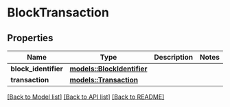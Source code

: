 # BlockTransaction

## Properties

Name | Type | Description | Notes
------------ | ------------- | ------------- | -------------
**block_identifier** | [**models::BlockIdentifier**](BlockIdentifier.md) |  | 
**transaction** | [**models::Transaction**](Transaction.md) |  | 

[[Back to Model list]](../README.md#documentation-for-models) [[Back to API list]](../README.md#documentation-for-api-endpoints) [[Back to README]](../README.md)


